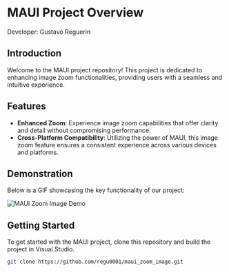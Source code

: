 # MAUI Project Overview
Developer: Gustavo Reguerin

## Introduction

Welcome to the MAUI project repository! This project is dedicated to enhancing image zoom functionalities, providing users with a seamless and intuitive experience.

## Features

- **Enhanced Zoom**: Experience image zoom capabilities that offer clarity and detail without compromising performance.
- **Cross-Platform Compatibility**: Utilizing the power of MAUI, this image zoom feature ensures a consistent experience across various devices and platforms.

## Demonstration

Below is a GIF showcasing the key functionality of our project:

![MAUI Zoom Image Demo](https://github.com/1f6b62f9-997b-4f10-bcae-88e44e3e7b89)

## Getting Started

To get started with the MAUI project, clone this repository and build the project in Visual Studio.

```bash
git clone https://github.com/regu0001/maui_zoom_image.git
